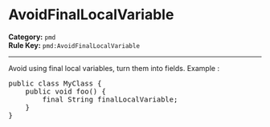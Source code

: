 # AvoidFinalLocalVariable
**Category:** `pmd`<br/>
**Rule Key:** `pmd:AvoidFinalLocalVariable`<br/>


-----

Avoid using final local variables, turn them into fields. Example :
<pre>
public class MyClass {
    public void foo() {
        final String finalLocalVariable;
    }
}
  </pre>
